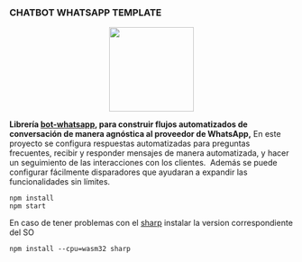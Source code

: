 ### CHATBOT WHATSAPP TEMPLATE

<p align="center">
  <img width="150" src="https://i.imgur.com/Oauef6t.png">
</p>

**Librería [bot-whatsapp](https://builderbot.app/), para construir flujos automatizados de conversación de manera agnóstica al proveedor de WhatsApp,** En este proyecto se configura respuestas automatizadas para preguntas frecuentes, recibir y responder mensajes de manera automatizada, y hacer un seguimiento de las interacciones con los clientes.  Además se puede configurar fácilmente disparadores que ayudaran a expandir las funcionalidades sin límites.

```
npm install
npm start
```

En caso de tener problemas con el [sharp](https://sharp.pixelplumbing.com/install) instalar la version correspondiente del SO
```
npm install --cpu=wasm32 sharp
```